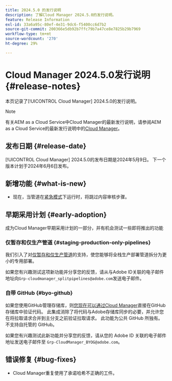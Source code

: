 ```yaml
---
title: 2024.5.0 的发行说明
description: 了解Cloud Manager 2024.5.0的发行说明。
feature: Release Information
exl-id: 33a6a95c-80ef-4e31-9dc6-f5400cc6d7b2
source-git-commit: 200366e5db92b7ffc79b7a47ce8e7825b29b7969
workflow-type: tm+mt
source-wordcount: '270'
ht-degree: 29%

---
```


# Cloud Manager 2024.5.0发行说明 {#release-notes}

本页记录了[!UICONTROL Cloud Manager] 2024.5.0的发行说明。

>[!NOTE]
>
>有关AEM as a Cloud Service中Cloud Manager的最新发行说明，请参阅AEM as a Cloud Service的最新发行说明中的[Cloud Manager](https://experienceleague.adobe.com/en/docs/experience-manager-cloud-service/content/release-notes/cloud-manager/current)。

## 发布日期 {#release-date}

[!UICONTROL Cloud Manager] 2024.5.0的发布日期是2024年5月9日。 下一个版本计划于2024年6月6日发布。

## 新增功能 {#what-is-new}

* 现在，当管道在[紧急模式](/help/using/code-deployment.md#emergency-pipeline)下运行时，将跳过内容审核步骤。

## 早期采用计划 {#early-adoption}

成为Cloud Manager早期采用计划的一部分，并有机会测试一些即将推出的功能

### 仅暂存和仅生产管道 {#staging-production-only-pipelines}

我们引入了对[仅暂存和仅生产管道](/help/using/stage-prod-only.md)的支持，使您能够将全栈生产部署管道拆分为更小的专用部署。

如果您有兴趣测试这项新功能并分享您的反馈，请从与Adobe ID关联的电子邮件地址向`Grp-cloudmanager_splitpipelines@adobe.com`发送电子邮件。

### 自带 GitHub {#byo-github}

如果您使用GitHub管理存储库，则[您现在可以通过Cloud Manager](/help/managing-code/private-repositories.md)直接在GitHub存储库中验证代码。 此集成消除了将代码与Adobe存储库同步的必要，并允许您在将拉取请求合并到主分支之前验证拉取请求。 此功能为公共 GitHub 所独有。不支持自托管的 GitHub。

如果您有兴趣测试此新功能并分享您的反馈，请从您的 Adobe ID 关联的电子邮件地址发送电子邮件至 `Grp-CloudManager_BYOG@adobe.com`。

## 错误修复 {#bug-fixes}

* Cloud Manager重复使用了承诺哈希不正确的工件。
